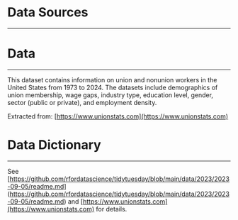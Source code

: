 # Data Sources
---
# Data
---
This dataset contains information on union and nonunion workers in the United States from 1973 to 2024. The datasets include demographics of union membership, wage gaps, industry type, education level, gender, sector (public or private), and employment density.

Extracted from: [https://www.unionstats.com](https://www.unionstats.com)

# Data Dictionary
---
See [https://github.com/rfordatascience/tidytuesday/blob/main/data/2023/2023-09-05/readme.md] (https://github.com/rfordatascience/tidytuesday/blob/main/data/2023/2023-09-05/readme.md) and [https://www.unionstats.com](https://www.unionstats.com) for details.
